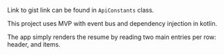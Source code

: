 Link to gist link can be found in `ApiConstants` class.

This project uses MVP with event bus and dependency injection in kotlin.

The app simply renders the resume by reading two main entries per row:
header, and items.
